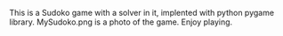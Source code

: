 This is a Sudoko game with a solver in it, implented with python pygame library.
MySudoko.png is a photo of the game.
Enjoy playing.
